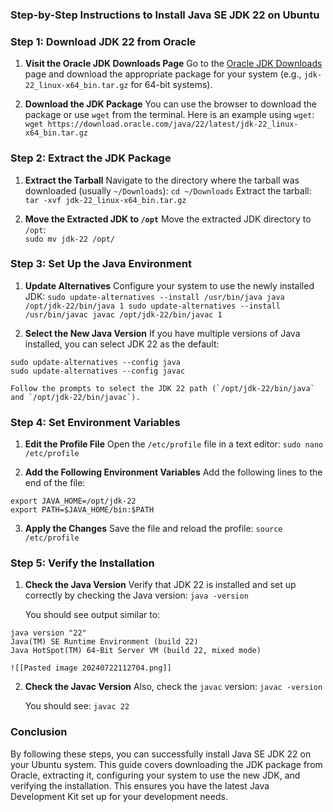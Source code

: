 ### Step-by-Step Instructions to Install Java SE JDK 22 on Ubuntu

### Step 1: Download JDK 22 from Oracle

1. **Visit the Oracle JDK Downloads Page** Go to the [Oracle JDK Downloads](https://www.oracle.com/java/technologies/javase-jdk22-downloads.html) page and download the appropriate package for your system (e.g., `jdk-22_linux-x64_bin.tar.gz` for 64-bit systems).
    
2. **Download the JDK Package** You can use the browser to download the package or use `wget` from the terminal. Here is an example using `wget`:
        `wget https://download.oracle.com/java/22/latest/jdk-22_linux-x64_bin.tar.gz`
        
### Step 2: Extract the JDK Package
1. **Extract the Tarball** Navigate to the directory where the tarball was downloaded (usually `~/Downloads`):
    `cd ~/Downloads`
    Extract the tarball:
    `tar -xvf jdk-22_linux-x64_bin.tar.gz`
    
2. **Move the Extracted JDK to `/opt`** Move the extracted JDK directory to `/opt`:    
    `sudo mv jdk-22 /opt/`
    
### Step 3: Set Up the Java Environment
1. **Update Alternatives** Configure your system to use the newly installed JDK:
    `sudo update-alternatives --install /usr/bin/java java /opt/jdk-22/bin/java 1 sudo update-alternatives --install /usr/bin/javac javac /opt/jdk-22/bin/javac 1`
    
2. **Select the New Java Version** If you have multiple versions of Java installed, you can select JDK 22 as the default:    
```
sudo update-alternatives --config java
sudo update-alternatives --config javac
```
    
    Follow the prompts to select the JDK 22 path (`/opt/jdk-22/bin/java` and `/opt/jdk-22/bin/javac`).
    
### Step 4: Set Environment Variables
1. **Edit the Profile File** Open the `/etc/profile` file in a text editor:
    `sudo nano /etc/profile`
    
2. **Add the Following Environment Variables** Add the following lines to the end of the file:
```
export JAVA_HOME=/opt/jdk-22
export PATH=$JAVA_HOME/bin:$PATH
```
    
3. **Apply the Changes** Save the file and reload the profile:
    `source /etc/profile`

### Step 5: Verify the Installation
1. **Check the Java Version** Verify that JDK 22 is installed and set up correctly by checking the Java version:
    `java -version`
    
    You should see output similar to:
```
java version "22"
Java(TM) SE Runtime Environment (build 22)
Java HotSpot(TM) 64-Bit Server VM (build 22, mixed mode)
```
    ![[Pasted image 20240722112704.png]]
2. **Check the Javac Version** Also, check the `javac` version:
    `javac -version`
    
    You should see:
    `javac 22`
### Conclusion
By following these steps, you can successfully install Java SE JDK 22 on your Ubuntu system. This guide covers downloading the JDK package from Oracle, extracting it, configuring your system to use the new JDK, and verifying the installation. This ensures you have the latest Java Development Kit set up for your development needs.